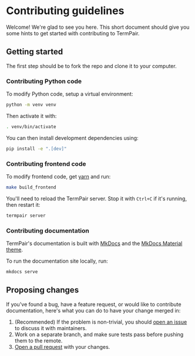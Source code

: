 # Contributing guidelines

Welcome! We're glad to see you here. This short document should give you some hints to get started with contributing to TermPair.

## Getting started

The first step should be to fork the repo and clone it to your computer.

### Contributing Python code

To modify Python code, setup a virtual environment:

```bash
python -m venv venv
```

Then activate it with:

```bash
. venv/bin/activate
```

You can then install development dependencies using:

```bash
pip install -e ".[dev]"
```

### Contributing frontend code

To modify frontend code, get [yarn](https://yarnpkg.com/en/) and run:

```bash
make build_frontend
```

You'll need to reload the TermPair server. Stop it with `Ctrl+C` if it's running, then restart it:

```bash
termpair server
```

### Contributing documentation

TermPair's documentation is built with [MkDocs](https://www.mkdocs.org) and the [MkDocs Material theme](https://squidfunk.github.io/mkdocs-material/).

To run the documentation site locally, run:

```bash
mkdocs serve
```

## Proposing changes

If you've found a bug, have a feature request, or would like to contribute documentation, here's what you can do to have your change merged in:

1. (Recommended) If the problem is non-trivial, you should [open an issue][issue] to discuss it with maintainers.
2. Work on a separate branch, and make sure tests pass before pushing them to the remote.
3. [Open a pull request][pr] with your changes.

[issue]: https://github.com/cs01/termpair/issues/new
[pr]: https://github.com/cs01/termpair/compare
